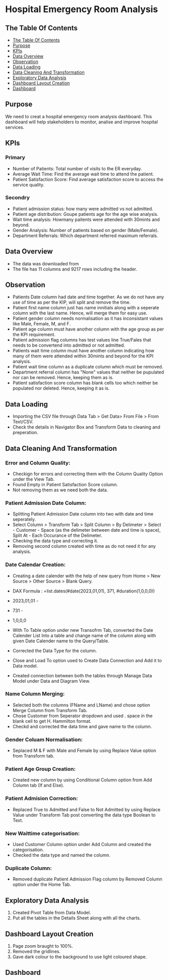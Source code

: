 # Hospital Emergency Room Analysis

## The Table Of Contents

- [The Table Of Contents](#the-table-of-contents)
- [Purpose](#purpose)
- [KPIs](#kpis)
- [Data Overview](#data-overview)
- [Observation](#observation)
- [Data Loading](#data-loading)
- [Data Cleaning And Transformation](#data-cleaning-and-transformation)
- [Exploratory Data Analysis](#exploratory-data-analysis)
- [Dashboard Layout Creation](#dashboard-layout-creation)
- [Dashboard](#dashboard)
  
## Purpose

We need to creat a hospital emergency room analysis dashboard. This dashboard will help stakeholders to monitor, analise and improve hospital services. 

## KPIs

### Primary
* Number of Patients: Total number of visits to the ER everyday.
* Average Wait Time: Find the average wait time to attend the patient.
* Patient Satisfaction Score: Find average satisfaction score to access the service quality.

### Secondry
* Patient admission status: how many were admitted vs not admitted.
* Patient age distribution: Goupe patients age for the age wise analysis.
* Wait time analysis: Howmany paitents were attended with 30mints and beyond.
* Gender Analysis: Number of patients based on gender (Male/Female).
* Department Referrals: Which department referred maximum referrals.

## Data Overview

* The data was downloaded from
* The file has 11 columns and 9217 rows including the header.

## Observation

* Patients Date column had date and time together. As we do not have any use of time as per the KIP, will split and remove the time.
* Patient first name column just has name innitials along with a seperate column with the last name. Hence, will merge them for easy use.
* Patient gender column needs normalisation as it has inconsistant values like Male, Female, M, and F.
* Patient age column must have another column with the age group as per the KPI requirement.
* Patient admission flag columns has test values line True/Fales that needs to be convertend into admitted or not admitted.
* Patients wait time column must have another column indicating how many of them were attended within 30mints and beyond for the KPI analysis.
* Patient wait time column as a duplicate column which must be removed.
* Department referral column has "None" values that neither be pupulated nor can be removed. Hence, keeping them as is.
* Patient satisfaction score column has blank cells too which neither be populated nor deleted. Hence, keeping it as is. 

## Data Loading

* Importing the CSV file through Data Tab > Get Data> From File > From Text/CSV.
* Check the details in Navigator Box and Transform Data to cleaning and preperation.

## Data Cleaning And Transformation

### Error and Column Quality:

  * Checkign for errors and correcting them with the Column Quality Option under the View Tab.
  * Found Empty in Patient Satisfaction Score column.
  * Not removing them as we need both the data. 
   
### Patient Admission Date Column:

  * Splitting Patient Admission Date column into two with date and time seperately. 
  * Select Column > Transform Tab > Split Column > By Delimeter > Select - Customer - Space (as the delimeter between date and time is space), Split At - Each Occurance of the  Delimeter.
  * Checking the data type and correcting it.
  * Removing second column created with time as do not need it for any analysis.

### Date Calendar Creation:
  * Creating a date calender with the help of new query from Home > New Source > Other Source > Blank Query.
  * DAX Formula : =list.dates(#date(2023,01,01), 371, #duration(1,0,0,0))
  * 2023,01,01 -
  * 731 -
  * 1,0,0,0

  * With To Table option under new Transofrm Tab, converted the Date Calender List Into a table and change name of the column along with given Date Calender name to the Query/Table.
  * Corrected the Data Type for the column.
  * Close and Load To option used to Create Data Connection and Add it to Data model.
  * Created connection between both the tables through Manage Data Model under Data and Diagram View.

### Name Column Merging:

  * Selected both the columns (FName and LName) and chose option Merge Column from Transform Tab.
  * Chose Customer from Seperator dropdown and used . space in the blank cell to get H. Hammilton format.
  * Checkd and corrected the data time and gave name to the column.

### Gender Coluam Normalisation:
 
  * Seplaced M & F with Male and Female by using Replace Value option from Transform tab.

### Patient Age Group Creation:
 
  * Created new column by using Conditional Column option from Add Column tab (If and Else).

### Patient Admision Correction:

  * Replaced True to Admitted and False to Not Admitted by using Replace Value under Transform Tab post converting the data type Boolean to Text.

### New Waittime categorisation:

   * Used Customer Column option under Add Column and created the categorisation.
   * Checked the data type and named the column.
  
### Duplicate Column:

   * Removed duplicate Patient Admission Flag column by Removed Column option under the Home Tab.
  
## Exploratory Data Analysis

1. Created Pivot Table from Data Model.
2. Put all the tables in the Details Sheet along with all the charts.


## Dashboard Layout Creation

1. Page zoom braught to 100%.
2. Removed the gridlines.
3. Gave dark colour to the background to use light coloured shape.

## Dashboard
  


   
